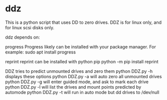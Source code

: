 # ddz
This is a python script that uses DD to zero drives. 
DDZ is for linux only, and for linux scsi disks only. 

ddz depends on:

progress 
Progress likely can be installed with your package manager. 
For example: sudo apt install progress

reprint 
reprint can be installed with python pip
python -m pip install reprint

DDZ tries to predict unmounted drives and zero them
python DDZ.py -h displays these options
python DDZ.py -a will auto zero all unmounted drives
python DDZ.py -g will enter guided mode, and ask to mark each drive
python DDZ.py -l will list the drives and mount points predicted by automode
python DDZ.py -t will run in auto mode but dd drives to /dev/null

